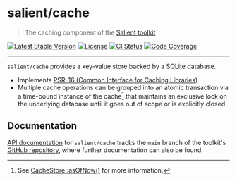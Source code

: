# salient/cache

> The caching component of the [Salient toolkit][toolkit]

<p>
  <a href="https://packagist.org/packages/salient/toolkit"><img src="https://poser.pugx.org/salient/toolkit/v" alt="Latest Stable Version" /></a>
  <a href="https://packagist.org/packages/salient/toolkit"><img src="https://poser.pugx.org/salient/toolkit/license" alt="License" /></a>
  <a href="https://github.com/salient-labs/toolkit/actions"><img src="https://github.com/salient-labs/toolkit/actions/workflows/ci.yml/badge.svg" alt="CI Status" /></a>
  <a href="https://codecov.io/gh/salient-labs/toolkit"><img src="https://codecov.io/gh/salient-labs/toolkit/graph/badge.svg?token=Y0l9ZeEtrI" alt="Code Coverage" /></a>
</p>

---

`salient/cache` provides a key-value store backed by a SQLite database.

- Implements [PSR-16 (Common Interface for Caching Libraries)][PSR-16]
- Multiple cache operations can be grouped into an atomic transaction via a
  time-bound instance of the cache[^1] that maintains an exclusive lock on the
  underlying database until it goes out of scope or is explicitly closed

[^1]: See [CacheStore::asOfNow()][asOfNow] for more information.

[asOfNow]:
  https://salient-labs.github.io/toolkit/Salient.Cache.CacheStore.html#_asOfNow
[PSR-16]: https://www.php-fig.org/psr/psr-16/

## Documentation

[API documentation][api-docs] for `salient/cache` tracks the `main` branch of
the toolkit's [GitHub repository][toolkit], where further documentation can also
be found.

[api-docs]: https://salient-labs.github.io/toolkit/namespace-Salient.Cache.html
[toolkit]: https://github.com/salient-labs/toolkit
